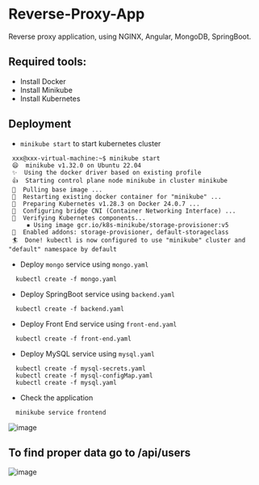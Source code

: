 # Reverse-Proxy-App
 
Reverse proxy application, using NGINX, Angular, MongoDB, SpringBoot.

## Required tools:

* Install Docker
* Install Minikube
* Install Kubernetes

## Deployment

* `minikube start` to start kubernetes cluster
```
 xxx@xxx-virtual-machine:~$ minikube start
 😄  minikube v1.32.0 on Ubuntu 22.04
 ✨  Using the docker driver based on existing profile
 👍  Starting control plane node minikube in cluster minikube
 🚜  Pulling base image ...
 🔄  Restarting existing docker container for "minikube" ...
 🐳  Preparing Kubernetes v1.28.3 on Docker 24.0.7 ...
 🔗  Configuring bridge CNI (Container Networking Interface) ...
 🔎  Verifying Kubernetes components...
     ▪ Using image gcr.io/k8s-minikube/storage-provisioner:v5
 🌟  Enabled addons: storage-provisioner, default-storageclass
 🏄  Done! kubectl is now configured to use "minikube" cluster and "default" namespace by default
```

* Deploy  `mongo` service using `mongo.yaml`
```
  kubectl create -f mongo.yaml 
```
* Deploy SpringBoot service using `backend.yaml`
```
  kubectl create -f backend.yaml
```
* Deploy Front End service using `front-end.yaml`
```
  kubectl create -f front-end.yaml
```
* Deploy MySQL service using `mysql.yaml`
```
  kubectl create -f mysql-secrets.yaml
  kubectl create -f mysql-configMap.yaml
  kubectl create -f mysql.yaml
```
* Check the application
```
  minikube service frontend
```
![image](https://github.com/xXvladosXx/Reverse-Proxy-App/assets/63474317/1cca8159-f52c-4053-8c4c-77864c395cdb)

  
## To find proper data go to /api/users

![image](https://github.com/xXvladosXx/Reverse-Proxy-App/assets/63474317/e176bde3-6b81-472f-9efe-65711f7502c1)

